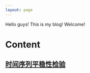 ```yaml
---
layout: page
---
```



Hello guys! This is my blog! Welcome!

# Content

## [时间序列平稳性检验](./docs/2019-05-13-time-series-stationary-testing.html)



